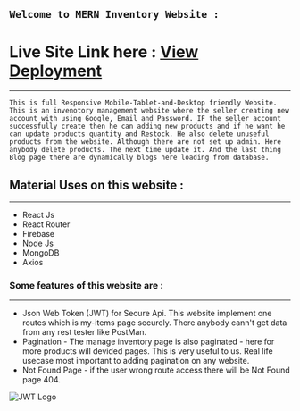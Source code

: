 ## `Welcome to MERN Inventory Website : `
# Live Site Link here : [View Deployment](https://mern-inventory.web.app/)
-----------------------------------------------------------------------------
```text
This is full Responsive Mobile-Tablet-and-Desktop friendly Website. This is an invenotory management website where the seller creating new account with using Google, Email and Password. IF the seller account successfully create then he can adding new products and if he want he can update products quantity and Restock. He also delete unuseful products from the website. Although there are not set up admin. Here anybody delete products. The next time update it. And the last thing Blog page there are dynamically blogs here loading from database. 
```
  
## Material Uses on this website : 
----------------------------------------
- React Js
- React Router 
- Firebase 
- Node Js 
- MongoDB 
- Axios 



### Some features of this website are : 
-------------------------------------
 - Json Web Token (JWT) for Secure Api. This website implement one routes which is my-items page securely. There anybody cann't get data from any rest tester like PostMan. 
 - Pagination - The manage inventory page is also paginated - here for more products will devided pages. This is very useful to us. Real life usecase most important to adding pagination on any website. 
 - Not Found Page - if the user wrong route access there will be Not Found page 404. 
    
![JWT Logo](https://jwt.io/img/pic_logo.svg)